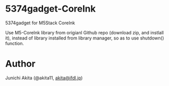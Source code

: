 # 5374gadget-CoreInk
5374gadget for M5Stack CoreInk

Use M5-CoreInk library from origianl Github repo (download zip, and instlall it), instead of library installed from library manager, so as to use shutdown() function. 

# Author
Junichi Akita (@akita11, akita@ifdl.jp)
